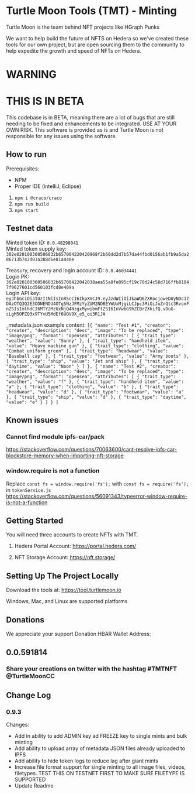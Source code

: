 # Turtle Moon Tools (TMT) - Minting

Turtle Moon is the team behind NFT projects like HGraph Punks 

We want to help build the future of NFTS on Hedera so we've created these tools for our own project, but are open sourcing them to the community to help expedite the growth and speed of NFTs on Hedera. 

# WARNING
# THIS IS IN BETA
This codebase is in BETA, meaning there are a lot of bugs that are still needing to be fixed and enhancements to be integrated. USE AT YOUR OWN RISK. This software is provided as is and Turtle Moon is not responsible for any issues using the software.


## How to run
Prerequisites: 
 - NPM
 - Proper IDE (intelliJ, Eclipse)

1. `npm i @craco/craco`
3. `npm run build`
4. `npm start`

## Testnet data
Minted token ID: `0.0.48298041`<br/>
Minted token supply key: `302e020100300506032b657004220420968f2b60dd2d7b57da44fbd0156ab1fb9a5da286713b742d03a388d6e81a440e`<br/>

Treasury, recovery and login account ID: `0.0.46034441`<br/>
Login PK: `302e020100300506032b65700422042038aea55a8fe895cf19c70d24c58d716ffb81847f9627601cd560103fcd8e409a`<br/>
Login API key: `eyJhbGciOiJIUzI1NiIsInR5cCI6IkpXVCJ9.eyJzdWIiOiJkaWQ6ZXRocjoweDUyNDc1ZDAzOTQ3Q2E3ODNENDU4OTg5NzJFMzYyZUM2NDBEYWUxMjgiLCJpc3MiOiJuZnQtc3RvcmFnZSIsImlhdCI6MTY2MzUxNjQ4NzgxMywibmFtZSI6InVwbG9hZCBrZXkifQ.vDuG-cLgM5OPZQ3x9TYvU5MdEf6UOV9X_e5_oi3R1JA`

_metadata.json example content:
`
[{
    "name": "Test #1",
    "creator": "creator",
    "description": "desc",
    "image": "To be replaced",
    "type": "image/png",
    "format": "opensea",
    "attributes": [
        {
            "trait_type": "weather",
            "value": "Sunny"
        },
        {
            "trait_type": "handheld item",
            "value": "Heavy machine gun"
        },
        {
            "trait_type": "clothing",
            "value": "Combat uniform green"
        },
        {
            "trait_type": "headwear",
            "value": "Baseball cap"
        },
        {
            "trait_type": "footwear",
            "value": "Army boots"
        },
        {
            "trait_type": "ship",
            "value": "Jet and ship"
        },
        {
            "trait_type": "daytime",
            "value": "Noon"
        }
    ]
},
{
    "name": "Test #2",
    "creator": "creator",
    "description": "desc",
    "image": "To be replaced",
    "type": "image/png",
    "format": "opensea",
    "attributes": [
        {
            "trait_type": "weather",
            "value": "f"
        },
        {
            "trait_type": "handheld item",
            "value": "a"
        },
        {
            "trait_type": "clothing",
            "value": "b"
        },
        {
            "trait_type": "headwear",
            "value": "d"
        },
        {
            "trait_type": "footwear",
            "value": "a"
        },
        {
            "trait_type": "ship",
            "value": "d"
        },
        {
            "trait_type": "daytime",
            "value": "e"
        }
    ]
}
]
`
## Known issues
### Cannot find module ipfs-car/pack
https://stackoverflow.com/questions/70063600/cant-resolve-ipfs-car-blockstore-memory-when-importing-nft-storage

### window.require is not a function
Replace `const fs = window.require('fs');` with `const fs = require('fs');` in `tokenService.js`
https://stackoverflow.com/questions/56091343/typeerror-window-require-is-not-a-function



## Getting Started
You will need three accounts to create NFTs with TMT.

1. Hedera Portal Account:
https://portal.hedera.com/

2. NFT Storage Account:
https://nft.storage/

## Setting Up The Project Locally

Download the tools at:
https://tool.turtlemoon.io

Windows, Mac, and Linux are supported platforms

## Donations
We appreciate your support
Donation HBAR Wallet Address:

## 0.0.591814

### Share your creations on twitter with the hashtag #TMTNFT @TurtleMoonCC

## Change Log

### 0.9.3
Changes:
- Add in ability to add ADMIN key ad FREEZE key to single mints and bulk minting
- Add ability to upload array of metadata JSON files already uploaded to IPFS
- Add ability to hide token logs to reduce lag after giant mints
- Increase file format support for single minting to all image files, videos, filetypes. TEST THIS ON TESTNET FIRST TO MAKE SURE FILETYPE IS SUPPORTED
- Update Readme
